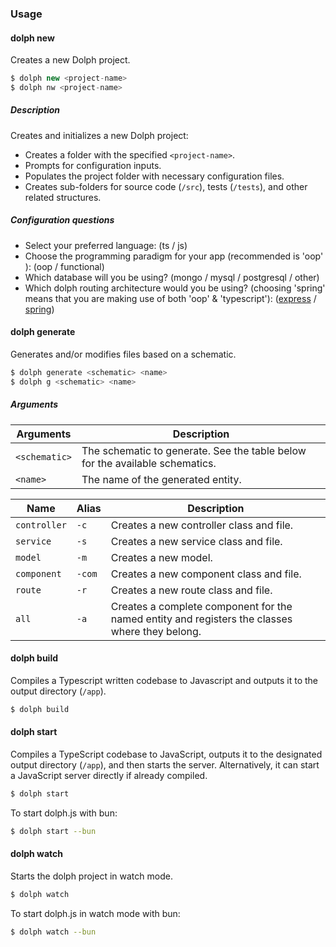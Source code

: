 ### Usage

#### dolph new

Creates a new Dolph project.

```typescript
$ dolph new <project-name>
$ dolph nw <project-name>
```

##### Description

Creates and initializes a new Dolph project:

- Creates a folder with the specified `<project-name>`.
- Prompts for configuration inputs.
- Populates the project folder with necessary configuration files.
- Creates sub-folders for source code (`/src`), tests (`/tests`), and other related structures.


##### Configuration questions

* Select your preferred language: (ts / js)
* Choose the programming paradigm for your app (recommended is 'oop' ): (oop / functional)
* Which database will you be using? (mongo / mysql / postgresql / other)
* Which dolph routing architecture would you be using? (choosing 'spring' means that
 you are making use of  both 'oop' & 'typescript'): ([express](/routing/express) / [spring](/routing/spring))


#### dolph generate

Generates and/or modifies files based on a schematic.

```typescript
$ dolph generate <schematic> <name>
$ dolph g <schematic> <name>
```

##### Arguments

| Arguments | Description |
| ---------- | ---------------------------------------------------------------------------------------------- |
| `<schematic>`      |  The schematic to generate. See the table below for the available schematics.          |
| `<name>` | The name of the generated entity.                                  |


| Name    | Alias | Description                                                                                    |
| ---------- | ----- | ---------------------------------------------------------------------------------------------- |
| `controller`      | `-c`   | Creates a new controller class and file.          |
| `service` | `-s`   | Creates a new service class and file.                                          |
| `model`    | `-m`  | Creates a new model.                                    |
| `component`    |  `-com`  | Creates a new component class and file.                          |
| `route`    |  `-r`  | Creates a new route class and file.                          |
| `all`    |  `-a`  | Creates a complete component for the named entity and registers the classes where they belong.                          |


#### dolph build

Compiles a Typescript written codebase to Javascript and outputs it to the output directory (`/app`). 

```typescript
$ dolph build
```

#### dolph start

Compiles a TypeScript codebase to JavaScript, outputs it to the designated output directory (`/app`), and then starts the server. Alternatively, it can start a JavaScript server directly if already compiled.

```bash
$ dolph start
```

To start dolph.js with bun:

```bash
$ dolph start --bun
```


#### dolph watch

Starts the dolph project in watch mode.

```bash
$ dolph watch

```

To start dolph.js in watch mode with bun:

```bash
$ dolph watch --bun

```
